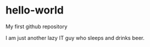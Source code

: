 # hello-world
My first github repository

I am just another lazy IT guy who sleeps and drinks beer.
